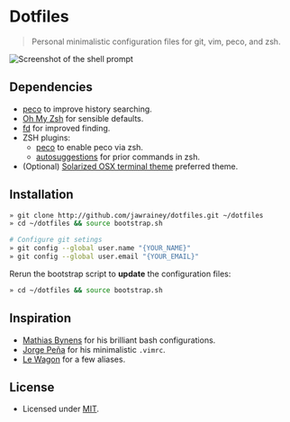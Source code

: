 # Dotfiles

> Personal minimalistic configuration files for git, vim, peco, and zsh.

![Screenshot of the shell prompt](https://i.imgur.com/Zqktjgb.png)

## Dependencies

- [peco](https://github.com/peco/peco#macos-homebrew-scarf) to improve history searching.
- [Oh My Zsh](https://github.com/ohmyzsh/ohmyzsh) for sensible defaults.
- [fd](https://github.com/sharkdp/fd) for improved finding.
- ZSH plugins:
  - [peco](https://github.com/jimeh/zsh-peco-history#oh-my-zsh) to enable peco via zsh.
  - [autosuggestions](https://github.com/zsh-users/zsh-autosuggestions/blob/master/INSTALL.md#oh-my-zsh) for prior commands in zsh.
- (Optional) [Solarized OSX terminal theme](https://github.com/tomislav/osx-terminal.app-colors-solarized) preferred theme.

## Installation

```bash
» git clone http://github.com/jawrainey/dotfiles.git ~/dotfiles
» cd ~/dotfiles && source bootstrap.sh

# Configure git setings
» git config --global user.name "{YOUR_NAME}"
» git config --global user.email "{YOUR_EMAIL}"
```

Rerun the bootstrap script to **update** the configuration files:

```bash
» cd ~/dotfiles && source bootstrap.sh
```

## Inspiration

- [Mathias Bynens](https://github.com/mathiasbynens/dotfiles) for his brilliant bash configurations.
- [Jorge Peña](https://github.com/blaenk/dots) for his minimalistic `.vimrc`.
- [Le Wagon](https://github.com/lewagon/dotfiles) for a few aliases.

## License

- Licensed under [MIT](https://github.com/jawrainey/dotfiles/blob/master/LICENSE.txt).
